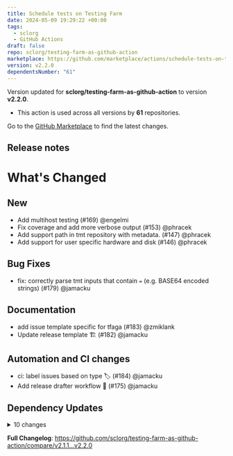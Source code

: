 ```yaml
---
title: Schedule tests on Testing Farm
date: 2024-05-09 19:29:22 +00:00
tags:
  - sclorg
  - GitHub Actions
draft: false
repo: sclorg/testing-farm-as-github-action
marketplace: https://github.com/marketplace/actions/schedule-tests-on-testing-farm
version: v2.2.0
dependentsNumber: "61"
---
```



Version updated for **sclorg/testing-farm-as-github-action** to version **v2.2.0**.
- This action is used across all versions by **61** repositories.

Go to the [GitHub Marketplace](https://github.com/marketplace/actions/schedule-tests-on-testing-farm) to find the latest changes.

## Release notes

# What's Changed

## New

* Add multihost testing (#169) @engelmi
* Fix coverage and add more verbose output (#153) @phracek
* Add support path in tmt repository with metadata. (#147) @phracek
* Add support for user specific hardware and disk (#146) @phracek

## Bug Fixes

* fix: correctly parse tmt inputs that contain `=` (e.g. BASE64 encoded strings) (#179) @jamacku

## Documentation

* add issue template specific for tfaga (#183) @zmiklank
* Update release template 🏗️  (#182) @jamacku

## Automation and CI changes

* ci: label issues based on type :label:  (#184) @jamacku
* Add release drafter workflow :memo: (#175) @jamacku

## Dependency Updates

<details>
<summary>10 changes</summary>

* build: update dependencies (#180) @jamacku
* build(deps): bump @octokit/plugin-throttling from 8.1.3 to 9.3.0 (#176) @dependabot
* build(deps): bump @octokit/core from 5.0.1 to 6.1.2 (#171) @dependabot
* build(deps): bump @octokit/types from 13.4.1 to 13.5.0 (#174) @dependabot
* build(deps-dev): bump @typescript-eslint/eslint-plugin from 7.1.0 to 7.8.0 (#170) @dependabot
* build(deps-dev): bump @types/node from 20.9.0 to 20.12.7 (#163) @dependabot
* build(deps-dev): bump typescript from 5.3.3 to 5.4.5 (#160) @dependabot
* build(deps): bump @octokit/types from 12.4.0 to 13.4.1 (#167) @dependabot
* build(deps): bump @octokit/rest from 20.0.2 to 20.1.0 (#161) @dependabot
* build(deps-dev): bump @typescript-eslint/parser from 7.1.1 to 7.5.0 (#149) @dependabot
</details>

**Full Changelog**: https://github.com/sclorg/testing-farm-as-github-action/compare/v2.1.1...v2.2.0

